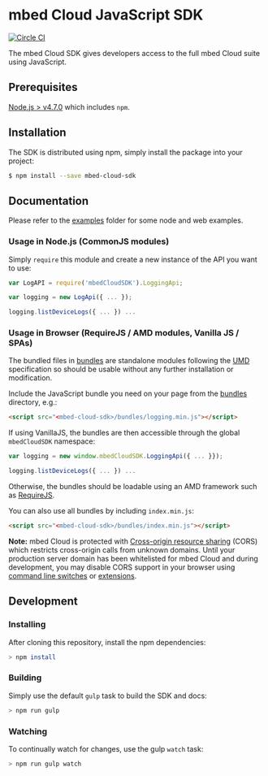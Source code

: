 # mbed Cloud JavaScript SDK

[![Circle CI](https://circleci.com/gh/ARMmbed/mbed-cloud-sdk-javascript.svg?style=shield&circle-token=62ef40035b1b5442234a44ad7e74199ea582f3f4)](https://circleci.com/gh/ARMmbed/mbed-cloud-sdk-javascript/)

The mbed Cloud SDK gives developers access to the full mbed Cloud suite using JavaScript.

## Prerequisites

[Node.js > v4.7.0](https://nodejs.org) which includes `npm`.

## Installation

The SDK is distributed using npm, simply install the package into your project:

```bash
$ npm install --save mbed-cloud-sdk
```

## Documentation

Please refer to the [examples](./examples/) folder for some node and web examples.

### Usage in Node.js (CommonJS modules)

Simply `require` this module and create a new instance of the API you want to use:

```JavaScript
var LogAPI = require('mbedCloudSDK').LoggingApi;

var logging = new LogApi({ ... });

logging.listDeviceLogs({ ... }) ...
```

### Usage in Browser (RequireJS / AMD modules, Vanilla JS / SPAs)

The bundled files in [bundles](./bundles/) are standalone modules following the [UMD](https://github.com/umdjs/umd) specification so should be usable without any further installation or modification.

Include the JavaScript bundle you need on your page from the [bundles](./bundles/) directory, e.g.:

```html
<script src="<mbed-cloud-sdk>/bundles/logging.min.js"></script>
```

If using VanillaJS, the bundles are then accessible through the global `mbedCloudSDK` namespace:

```javascript
var logging = new window.mbedCloudSDK.LoggingApi({ ... }});

logging.listDeviceLogs({ ... }) ...
```

Otherwise, the bundles should be loadable using an AMD framework such as [RequireJS](http://requirejs.org/).

You can also use all bundles by including `index.min.js`:

```html
<script src="<mbed-cloud-sdk>/bundles/index.min.js"></script>
```

__Note:__ mbed Cloud is protected with [Cross-origin resource sharing](https://en.wikipedia.org/wiki/Cross-origin_resource_sharing) (CORS) which restricts cross-origin calls from unknown domains. Until your production server domain has been whitelisted for mbed Cloud and during development, you may disable CORS support in your browser using [command line switches](http://www.thegeekstuff.com/2016/09/disable-same-origin-policy/) or [extensions](https://chrome.google.com/webstore/detail/allow-control-allow-origi/nlfbmbojpeacfghkpbjhddihlkkiljbi).

## Development

### Installing

After cloning this repository, install the npm dependencies:

```bash
> npm install
```

### Building

Simply use the default ```gulp``` task to build the SDK and docs:

```bash
> npm run gulp
```

### Watching

To continually watch for changes, use the gulp `watch` task:

```bash
> npm run gulp watch
```
